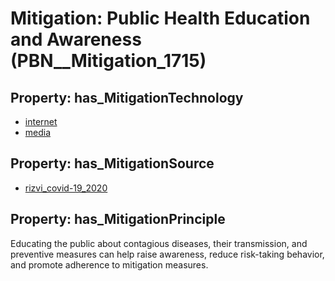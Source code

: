 # Mitigation: __Public Health Education and Awareness__ (PBN__Mitigation_1715)

## Property: has_MitigationTechnology

* [internet](../Technology/PBN__Technology_3058)
* [media](../Technology/PBN__Technology_3640)

## Property: has_MitigationSource

* [rizvi_covid-19_2020](../Article/PBN__Article_271)

## Property: has_MitigationPrinciple

Educating the public about contagious diseases, their transmission, and preventive measures can help raise awareness, reduce risk-taking behavior, and promote adherence to mitigation measures.

